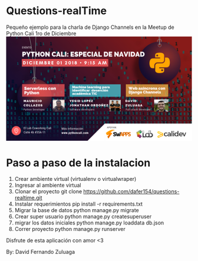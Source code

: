 # Questions-realTime
Pequeño ejemplo para la charla de Django Channels en la Meetup de Python Cali 1ro de Diciembre
![Descriptive image](meetup-python-dic.png)

# Paso a paso de la instalacion

1) Crear ambiente virtual (virtualenv o virtualwraper)
2) Ingresar al ambiente virtual
3) Clonar el proyecto git clone https://github.com/dafer154/questions-realtime.git
4) Instalar requerimientos pip install -r requirements.txt
5) Migrar la base de datos python manage.py migrate
6) Crear super usuario python manage.py createsuperuser
7) migrar los datos iniciales python manage.py loaddata db.json
8) Correr proyecto python manage.py runserver


Disfrute de esta aplicación con amor <3

By: David Fernando Zuluaga

